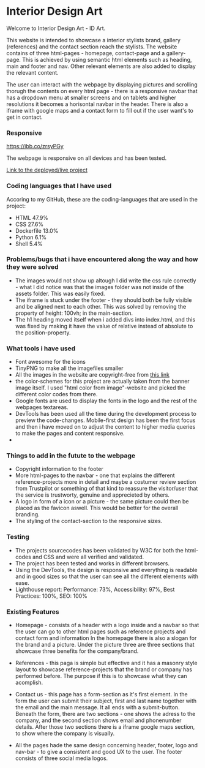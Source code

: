 # Interior Design Art
Welcome to Interior Design Art - ID Art.

This website is intended to showcase a interior stylists brand, gallery (references) and the contact section reach the stylists.
The website contains of three html-pages - homepage, contact-page and a gallery-page. This is achieved by using semantic html elements such as heading, main and footer and nav. Other relevant elements are also added to display the relevant content.

The user can interact with the webpage by displaying pictures and scrolling thorugh the contents on every html page - there is a responsive navbar that has a dropdown menu at smaller screens and on tablets and higher resolutions it becomes a horisontal navbar in the header. There is also a iframe with google maps and a contact form to fill out if the user want's to get in contact.

### Responsive
<https://ibb.co/zrsyPGy>

The webpage is responsive on all devices and has been tested.

[Link to the deployed/live project](https://markohautala.github.io/portfolio-project-1/)


### Coding languages that I have used
Accoring to my GitHub, these are the coding-languages that are used in the project:
- HTML 47.9%
- CSS 27.6%
- Dockerfile 13.0%
- Python 6.1%
- Shell 5.4%

### Problems/bugs that i have encountered along the way and how they were solved
- The images would not show up altough I did write the css rule correctly - what I did notice was that the images folder was not inside of the assets folder. This was easily fixed.
- The iframe is stuck under the footer - they should both be fully visible and be aligned next to each other. This was solved by removing the property of height: 100vh; in the main-section.
- The h1 heading moved itself when i added divs into index.html, and this was fixed by making it have the value of relative instead of absolute to the position-property.

### What tools i have used
- Font awesome for the icons
- TinyPNG to make all the imagefiles smaller
- All the images in the website are copyright-free from [this link](<https://unsplash.com/s/photos/interior>)
- the color-schemes for this project are actually taken from the banner image itself. I used "html color from image"-website and picked the different color codes from there.
- Google fonts are used to display the fonts in the logo and the rest of the webpages textareas.
- DevTools has been used all the time during the development process to preview the code-changes. Mobile-first design has been the first focus and then i have moved on to adjust the content to higher media queries to make the pages and content responsive.
- 
  
### Things to add in the futute to the webpage
- Copyright information to the footer
- More html-pages to the navbar - one that explains the different reference-projects more in detail and maybe a costumer review section from Trustpilot or something of that kind to reassure the visitor/user that the service is trustworty, genuine and apprecieted by others.
- A logo in form of a icon or a picture - the same picture could then be placed as the favicon aswell. This would be better for the overall branding.
- The styling of the contact-section to the responsive sizes.


### Testing
- The projects sourcecodes has been validated by W3C for both the html-codes and CSS and were all verified and validated.
- The project has been tested and works in different browsers.
- Using the DevTools, the design is responsive and everything is readable and in good sizes so that the user can see all the different elements with ease.
- Lighthouse report: Performance: 73%, Accessibility: 97%, Best Practices: 100%, SEO: 100%

### Existing Features

- Homepage - consists of a header with a logo inside and a navbar so that the user can go to other html pages such as reference projects and contact form and information
In the homepage there is also a slogan for the brand and a picture. Under the picture three are three sections that showcase three benefits for the company/brand.

- References - this paga is simple but effective and it has a masonry style layout to showcase reference-projects that the brand or company has performed before. The purpose if this is to showcase what they can acomplish. 

- Contact us - this page has a form-section as it's first element. In the form the user can submit their subject, first and last name together with the email and the main message. It all ends with a submit-button.
Beneath the form, there are two sections - one shows the adress to the company, and the second section shows email and phonenumber details. After those two sections there is a iframe google maps section, to show where the company is visually.

- All the pages hade the same design concerning header, footer, logo and nav-bar - to give a consistent and good UX to the user.
The footer consists of three social media logos.